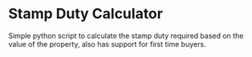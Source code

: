 # Stamp Duty Calculator

Simple python script to calculate the stamp duty required based on the value of the property, also has support for first time buyers.
